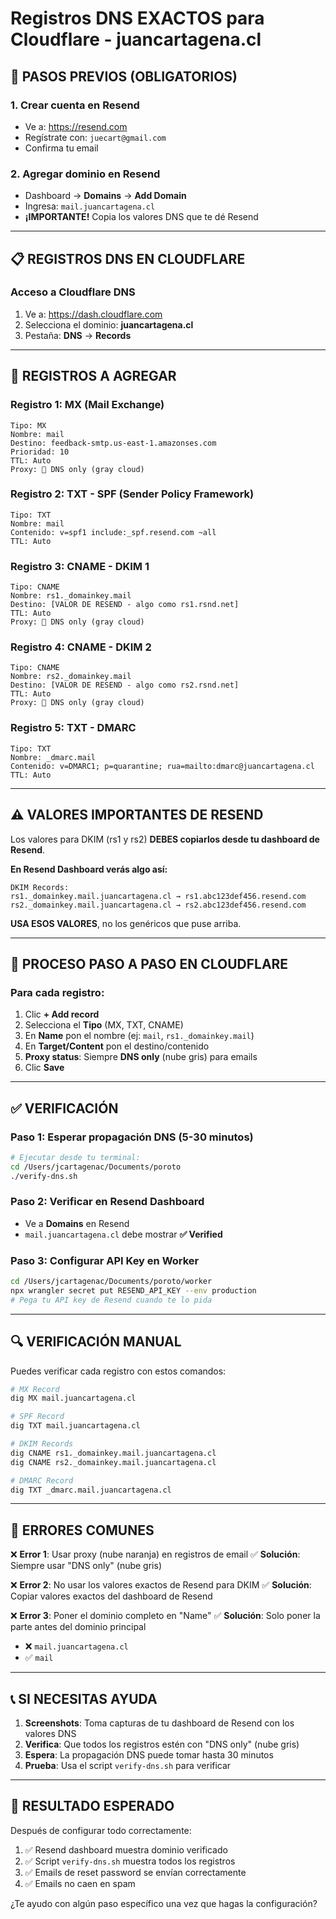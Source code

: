 # Registros DNS EXACTOS para Cloudflare - juancartagena.cl

## 🎯 PASOS PREVIOS (OBLIGATORIOS)

### 1. Crear cuenta en Resend
- Ve a: https://resend.com
- Regístrate con: `juecart@gmail.com`
- Confirma tu email

### 2. Agregar dominio en Resend
- Dashboard → **Domains** → **Add Domain**
- Ingresa: `mail.juancartagena.cl`
- **¡IMPORTANTE!** Copia los valores DNS que te dé Resend

---

## 📋 REGISTROS DNS EN CLOUDFLARE

### Acceso a Cloudflare DNS
1. Ve a: https://dash.cloudflare.com
2. Selecciona el dominio: **juancartagena.cl**
3. Pestaña: **DNS** → **Records**

---

## 🔧 REGISTROS A AGREGAR

### Registro 1: MX (Mail Exchange)
```
Tipo: MX
Nombre: mail
Destino: feedback-smtp.us-east-1.amazonses.com
Prioridad: 10
TTL: Auto
Proxy: 🔘 DNS only (gray cloud)
```

### Registro 2: TXT - SPF (Sender Policy Framework)
```
Tipo: TXT
Nombre: mail
Contenido: v=spf1 include:_spf.resend.com ~all
TTL: Auto
```

### Registro 3: CNAME - DKIM 1
```
Tipo: CNAME  
Nombre: rs1._domainkey.mail
Destino: [VALOR DE RESEND - algo como rs1.rsnd.net]
TTL: Auto
Proxy: 🔘 DNS only (gray cloud)
```

### Registro 4: CNAME - DKIM 2  
```
Tipo: CNAME
Nombre: rs2._domainkey.mail  
Destino: [VALOR DE RESEND - algo como rs2.rsnd.net]
TTL: Auto
Proxy: 🔘 DNS only (gray cloud)
```

### Registro 5: TXT - DMARC
```
Tipo: TXT
Nombre: _dmarc.mail
Contenido: v=DMARC1; p=quarantine; rua=mailto:dmarc@juancartagena.cl
TTL: Auto
```

---

## ⚠️ VALORES IMPORTANTES DE RESEND

Los valores para DKIM (rs1 y rs2) **DEBES copiarlos desde tu dashboard de Resend**.

**En Resend Dashboard verás algo así:**

```
DKIM Records:
rs1._domainkey.mail.juancartagena.cl → rs1.abc123def456.resend.com
rs2._domainkey.mail.juancartagena.cl → rs2.abc123def456.resend.com
```

**USA ESOS VALORES**, no los genéricos que puse arriba.

---

## 📱 PROCESO PASO A PASO EN CLOUDFLARE

### Para cada registro:
1. Clic **+ Add record**
2. Selecciona el **Tipo** (MX, TXT, CNAME)
3. En **Name** pon el nombre (ej: `mail`, `rs1._domainkey.mail`)
4. En **Target/Content** pon el destino/contenido
5. **Proxy status**: Siempre **DNS only** (nube gris) para emails
6. Clic **Save**

---

## ✅ VERIFICACIÓN

### Paso 1: Esperar propagación DNS (5-30 minutos)
```bash
# Ejecutar desde tu terminal:
cd /Users/jcartagenac/Documents/poroto
./verify-dns.sh
```

### Paso 2: Verificar en Resend Dashboard
- Ve a **Domains** en Resend
- `mail.juancartagena.cl` debe mostrar **✅ Verified**

### Paso 3: Configurar API Key en Worker
```bash
cd /Users/jcartagenac/Documents/poroto/worker
npx wrangler secret put RESEND_API_KEY --env production
# Pega tu API key de Resend cuando te lo pida
```

---

## 🔍 VERIFICACIÓN MANUAL

Puedes verificar cada registro con estos comandos:

```bash
# MX Record
dig MX mail.juancartagena.cl

# SPF Record  
dig TXT mail.juancartagena.cl

# DKIM Records
dig CNAME rs1._domainkey.mail.juancartagena.cl
dig CNAME rs2._domainkey.mail.juancartagena.cl

# DMARC Record
dig TXT _dmarc.mail.juancartagena.cl
```

---

## 🚨 ERRORES COMUNES

❌ **Error 1**: Usar proxy (nube naranja) en registros de email
✅ **Solución**: Siempre usar "DNS only" (nube gris)

❌ **Error 2**: No usar los valores exactos de Resend para DKIM
✅ **Solución**: Copiar valores exactos del dashboard de Resend

❌ **Error 3**: Poner el dominio completo en "Name"
✅ **Solución**: Solo poner la parte antes del dominio principal
   - ❌ `mail.juancartagena.cl`
   - ✅ `mail`

---

## 📞 SI NECESITAS AYUDA

1. **Screenshots**: Toma capturas de tu dashboard de Resend con los valores DNS
2. **Verifica**: Que todos los registros estén con "DNS only" (nube gris)
3. **Espera**: La propagación DNS puede tomar hasta 30 minutos
4. **Prueba**: Usa el script `verify-dns.sh` para verificar

---

## 🎯 RESULTADO ESPERADO

Después de configurar todo correctamente:

1. ✅ Resend dashboard muestra dominio verificado
2. ✅ Script `verify-dns.sh` muestra todos los registros
3. ✅ Emails de reset password se envían correctamente
4. ✅ Emails no caen en spam

¿Te ayudo con algún paso específico una vez que hagas la configuración?